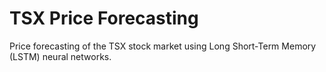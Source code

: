 # TSX Price Forecasting

Price forecasting of the TSX stock market using Long Short-Term Memory (LSTM) neural networks.
